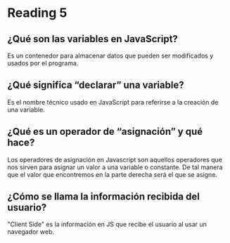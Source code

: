 # Reading 5

## ¿Qué son las variables en JavaScript?

Es un contenedor para almacenar datos que pueden ser modificados y usados por el programa.

## ¿Qué significa “declarar” una variable?

Es el nombre técnico usado en JavaScript para referirse a la creación de una variable.

## ¿Qué es un operador de “asignación” y qué hace?

Los operadores de asignación en Javascript son aquellos operadores que nos sirven para asignar un valor a una variable o constante. De tal manera que el valor que encontremos en la parte derecha será el que se asigne.

## ¿Cómo se llama la información recibida del usuario?

"Client Side" es la información en JS que recibe el usuario al usar un navegador web.